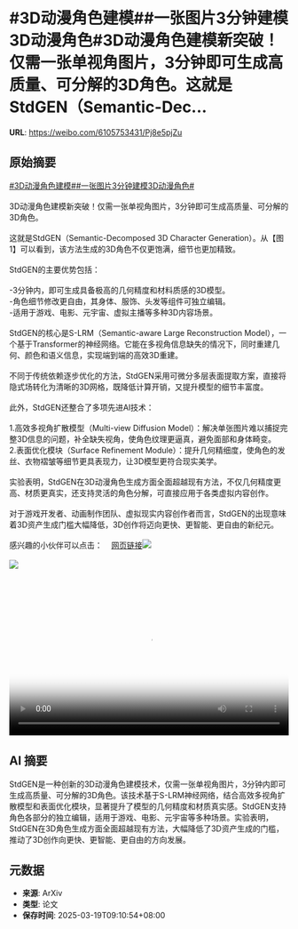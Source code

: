 # #3D动漫角色建模##一张图片3分钟建模3D动漫角色#3D动漫角色建模新突破！仅需一张单视角图片，3分钟即可生成高质量、可分解的3D角色。这就是StdGEN（Semantic-Dec...

**URL**: https://weibo.com/6105753431/Pj8e5pjZu

## 原始摘要

<a href="https://m.weibo.cn/search?containerid=231522type%3D1%26t%3D10%26q%3D%233D%E5%8A%A8%E6%BC%AB%E8%A7%92%E8%89%B2%E5%BB%BA%E6%A8%A1%23&amp;extparam=%233D%E5%8A%A8%E6%BC%AB%E8%A7%92%E8%89%B2%E5%BB%BA%E6%A8%A1%23" data-hide=""><span class="surl-text">#3D动漫角色建模#</span></a><a href="https://m.weibo.cn/search?containerid=231522type%3D1%26t%3D10%26q%3D%23%E4%B8%80%E5%BC%A0%E5%9B%BE%E7%89%873%E5%88%86%E9%92%9F%E5%BB%BA%E6%A8%A13D%E5%8A%A8%E6%BC%AB%E8%A7%92%E8%89%B2%23&amp;extparam=%23%E4%B8%80%E5%BC%A0%E5%9B%BE%E7%89%873%E5%88%86%E9%92%9F%E5%BB%BA%E6%A8%A13D%E5%8A%A8%E6%BC%AB%E8%A7%92%E8%89%B2%23" data-hide=""><span class="surl-text">#一张图片3分钟建模3D动漫角色#</span></a><br><br>3D动漫角色建模新突破！仅需一张单视角图片，3分钟即可生成高质量、可分解的3D角色。<br><br>这就是StdGEN（Semantic-Decomposed 3D Character Generation）。从【图1】可以看到，该方法生成的3D角色不仅更饱满，细节也更加精致。<br><br>StdGEN的主要优势包括：<br><br>-3分钟内，即可生成具备极高的几何精度和材料质感的3D模型。<br>-角色细节修改更自由，其身体、服饰、头发等组件可独立编辑。  <br>-适用于游戏、电影、元宇宙、虚拟主播等多种3D内容场景。<br><br>StdGEN的核心是S-LRM（Semantic-aware Large Reconstruction Model），一个基于Transformer的神经网络。它能在多视角信息缺失的情况下，同时重建几何、颜色和语义信息，实现端到端的高效3D重建。<br><br>不同于传统依赖逐步优化的方法，StdGEN采用可微分多层表面提取方案，直接将隐式场转化为清晰的3D网格，既降低计算开销，又提升模型的细节丰富度。<br><br>此外，StdGEN还整合了多项先进AI技术：<br><br>1.高效多视角扩散模型（Multi-view Diffusion Model）：解决单张图片难以捕捉完整3D信息的问题，补全缺失视角，使角色纹理更逼真，避免面部和身体畸变。  <br>2.表面优化模块（Surface Refinement Module）：提升几何精细度，使角色的发丝、衣物褶皱等细节更具表现力，让3D模型更符合现实美学。<br><br>实验表明，StdGEN在3D动漫角色生成方面全面超越现有方法，不仅几何精度更高、材质更真实，还支持灵活的角色分解，可直接应用于各类虚拟内容创作。<br><br>对于游戏开发者、动画制作团队、虚拟现实内容创作者而言，StdGEN的出现意味着3D资产生成门槛大幅降低，3D创作将迈向更快、更智能、更自由的新纪元。<br><br>感兴趣的小伙伴可以点击：<a href="https://weibo.cn/sinaurl?u=https%3A%2F%2Fstdgen.github.io%2F" data-hide=""><span class="url-icon"><img style="width: 1rem;height: 1rem" src="https://h5.sinaimg.cn/upload/2015/09/25/3/timeline_card_small_web_default.png" referrerpolicy="no-referrer"></span><span class="surl-text">网页链接</span></a><img style="" src="https://tvax4.sinaimg.cn/large/006Fd7o3ly1hzl8wwaivyj30z70jngzw.jpg" referrerpolicy="no-referrer"><br><br><img style="" src="https://tvax4.sinaimg.cn/large/006Fd7o3ly1hzl8xmizrzj30zk0k0mxp.jpg" referrerpolicy="no-referrer"><br><br><br clear="both"><div style="clear: both"></div><video controls="controls" poster="https://tvax1.sinaimg.cn/orj480/006Fd7o3ly1hzl8xm5tpbj30zk0k0mxp.jpg" style="width: 100%"><source src="https://f.video.weibocdn.com/o0/HtDqv3zNlx08mM0uACW401041200pWLq0E010.mp4?label=mp4_720p&amp;template=1280x720.25.0&amp;ori=0&amp;ps=1CwnkDw1GXwCQx&amp;Expires=1742350141&amp;ssig=fWI4xrOlT1&amp;KID=unistore,video"><source src="https://f.video.weibocdn.com/o0/BHzGFnKxlx08mM0u5jYQ01041200cQYO0E010.mp4?label=mp4_hd&amp;template=852x480.25.0&amp;ori=0&amp;ps=1CwnkDw1GXwCQx&amp;Expires=1742350141&amp;ssig=REhkFuX9PF&amp;KID=unistore,video"><source src="https://f.video.weibocdn.com/o0/aRC0adNclx08mM0tUZIQ0104120089ap0E010.mp4?label=mp4_ld&amp;template=640x360.25.0&amp;ori=0&amp;ps=1CwnkDw1GXwCQx&amp;Expires=1742350141&amp;ssig=n%2BasP5q2On&amp;KID=unistore,video"><p>视频无法显示，请前往<a href="https://video.weibo.com/show?fid=1034%3A5145598358388798" target="_blank" rel="noopener noreferrer">微博视频</a>观看。</p></video>

## AI 摘要

StdGEN是一种创新的3D动漫角色建模技术，仅需一张单视角图片，3分钟内即可生成高质量、可分解的3D角色。该技术基于S-LRM神经网络，结合高效多视角扩散模型和表面优化模块，显著提升了模型的几何精度和材质真实感。StdGEN支持角色各部分的独立编辑，适用于游戏、电影、元宇宙等多种场景。实验表明，StdGEN在3D角色生成方面全面超越现有方法，大幅降低了3D资产生成的门槛，推动了3D创作向更快、更智能、更自由的方向发展。

## 元数据

- **来源**: ArXiv
- **类型**: 论文
- **保存时间**: 2025-03-19T09:10:54+08:00
